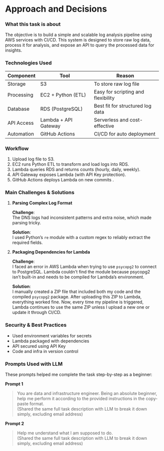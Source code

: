 # Approach and Decisions    

### What this task is about   
The objective is to build a simple and scalable log analysis pipeline using AWS services with CI/CD. 
This system is designed to store raw log data, process it for analysis, and expose an API to query the processed data for insights.

### Technologies Used  

| Component    | Tool                    | Reason                               |
|--------------|-------------------------|--------------------------------------|
| Storage      | S3                      | To store raw log file                |
| Processing   | EC2 + Python (ETL)      | Easy for scripting and flexibility   |
| Database     | RDS (PostgreSQL)        | Best fit for structured log data     |
| API Access   | Lambda + API Gateway    | Serverless and cost-effective        |
| Automation   | GitHub Actions          | CI/CD for auto deployment            |

### Workflow  

1. Upload log file to S3.  
2. EC2 runs Python ETL to transform and load logs into RDS.  
3. Lambda queries RDS and returns counts (hourly, daily, weekly).  
4. API Gateway exposes Lambda (with API Key protection).  
5. GitHub Actions deploys Lambda on new commits . 

### Main Challenges & Solutions 

1. **Parsing Complex Log Format**

    **Challenge**:  
    The DNS logs had inconsistent patterns and extra noise, which made parsing tricky.

    **Solution**:  
    I used Python’s `re` module with a custom regex to reliably extract the required fields.

2. **Packaging Dependencies for Lambda**

    **Challenge**:  
    I faced an error in AWS Lambda when trying to use `psycopg2` to connect to PostgreSQL. Lambda couldn't find the module because psycopg2 isn’t built-in and needs to be compiled for Lambda’s environment.

    **Solution**:  
    I manually created a ZIP file that included both my code and the compiled `psycopg2` package. After uploading this ZIP to Lambda, everything worked fine. Now, every time my pipeline is triggered, Lambda continues to use the same ZIP unless I upload a new one or update it through CI/CD.

### Security & Best Practices  

- Used environment variables for secrets  
- Lambda packaged with dependencies  
- API secured using API Key  
- Code and infra in version control  

### Prompts Used with LLM  

These prompts helped me complete the task step-by-step as a beginner:

**Prompt 1**  
>You are data and infrastructure engineer. Being an absolute beginner, help me perform it according to the provided instructions in the copy-paste format.  
>(Shared the same full task description with LLM to break it down simply, excluding email address)

**Prompt 2**  
>Help me understand what I am supposed to do.  
>(Shared the same full task description with LLM to break it down simply, excluding email address)

